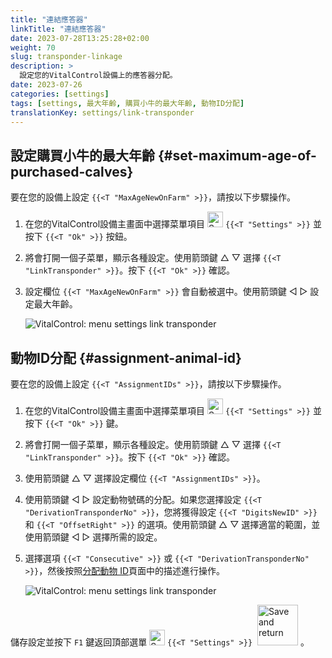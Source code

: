 ```yaml
---
title: "連結應答器"
linkTitle: "連結應答器"
date: 2023-07-28T13:25:28+02:00
weight: 70
slug: transponder-linkage
description: >
  設定您的VitalControl設備上的應答器分配。
date: 2023-07-26
categories: [settings]
tags: [settings, 最大年齡, 購買小牛的最大年齡, 動物ID分配]
translationKey: settings/link-transponder
---
```

## 設定購買小牛的最大年齡 {#set-maximum-age-of-purchased-calves}
要在您的設備上設定 `{{<T "MaxAgeNewOnFarm" >}}`，請按以下步驟操作。

1. 在您的VitalControl設備主畫面中選擇菜單項目 <img src="/icons/gear.svg" width="25" align="bottom" alt="Settings" /> `{{<T "Settings" >}}` 並按下 `{{<T "Ok" >}}` 按鈕。

2. 將會打開一個子菜單，顯示各種設定。使用箭頭鍵 △ ▽ 選擇 `{{<T "LinkTransponder" >}}`。按下 `{{<T "Ok" >}}` 確認。

3. 設定欄位 `{{<T "MaxAgeNewOnFarm" >}}` 會自動被選中。使用箭頭鍵 ◁ ▷ 設定最大年齡。

    ![VitalControl: menu settings link transponder](../images/maximumage.png "購買小牛的最大年齡")

## 動物ID分配 {#assignment-animal-id}

要在您的設備上設定 `{{<T "AssignmentIDs" >}}`，請按以下步驟操作。

1. 在您的VitalControl設備主畫面中選擇菜單項目 <img src="/icons/gear.svg" width="25" align="bottom" alt="Settings" /> `{{<T "Settings" >}}` 並按下 `{{<T "Ok" >}}` 鍵。

2. 將會打開一個子菜單，顯示各種設定。使用箭頭鍵 △ ▽ 選擇 `{{<T "LinkTransponder" >}}`。按下 `{{<T "Ok" >}}` 確認。

3. 使用箭頭鍵 △ ▽ 選擇設定欄位 `{{<T "AssignmentIDs" >}}`。

4. 使用箭頭鍵 ◁ ▷ 設定動物號碼的分配。如果您選擇設定 `{{<T "DerivationTransponderNo" >}}`，您將獲得設定 `{{<T "DigitsNewID" >}}` 和 `{{<T "OffsetRight" >}}` 的選項。使用箭頭鍵 △ ▽ 選擇適當的範圍，並使用箭頭鍵 ◁ ▷ 選擇所需的設定。

5. 選擇選項 `{{<T "Consecutive" >}}` 或 `{{<T "DerivationTransponderNo" >}}`，然後按照[分配動物 ID](../animal-registration/#assignment-animal-id)頁面中的描述進行操作。

    ![VitalControl: menu settings link transponder](../images/assignmentanimalid.png "分配動物 ID")

儲存設定並按下 `F1` 鍵返回頂部選單 <img src="/icons/gear.svg" width="25" align="bottom" alt="Settings" /> `{{<T "Settings" >}}` &nbsp;<img src="/icons/footer/save_exit.svg" width="65" align="bottom" alt="Save and return" />&nbsp;。
